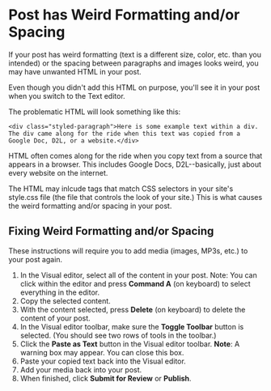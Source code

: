 # Post has Weird Formatting and/or Spacing

If your post has weird formatting \(text is a different size, color, etc. than you intended\) or the spacing between paragraphs and images looks weird, you may have unwanted HTML in your post.

Even though you didn't add this HTML on purpose, you'll see it in your post when you switch to the Text editor.

The problematic HTML will look something like this:

```
<div class="styled-paragraph">Here is some example text within a div. The div came along for the ride when this text was copied from a Google Doc, D2L, or a website.</div>
```

HTML often comes along for the ride when you copy text from a source that appears in a browser. This includes Google Docs, D2L--basically, just about every website on the internet.

The HTML may inlcude tags that match CSS selectors in your site's style.css file \(the file that controls the look of your site.\) This is what causes the weird formatting and/or spacing in your post.

## Fixing Weird Formatting and/or Spacing

These instructions will require you to add media \(images, MP3s, etc.\) to your post again.

1. In the Visual editor, select all of the content in your post. Note: You can click within the editor and press **Command A** \(on keyboard\) to select everything in the editor.
2. Copy the selected content.
3. With the content selected, press **Delete** \(on keyboard\) to delete the content of your post.
4. In the Visual editor toolbar, make sure the **Toggle Toolbar** button is selected. \(You should see two rows of tools in the toolbar.\)
5. Click the **Paste as Text** button in the Visual editor toolbar. **Note**: A warning box may appear. You can close this box.
6. Paste your copied text back into the Visual editor.
7. Add your media back into your post.
8. When finished, click **Submit for Review** or **Publish**.



